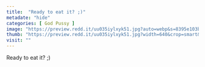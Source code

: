 ```yaml
---
title:  "Ready to eat it? ;)"
metadate: "hide"
categories: [ God Pussy ]
image: "https://preview.redd.it/uu035iylxyk51.jpg?auto=webp&s=8395e103be693f27fcca4f9c1cd9aabbf0023cc1"
thumb: "https://preview.redd.it/uu035iylxyk51.jpg?width=640&crop=smart&auto=webp&s=36bb0bae5fa43f18ae6c7f1e7fcaf5a97bb9c62f"
visit: ""
---
```

Ready to eat it? ;)

